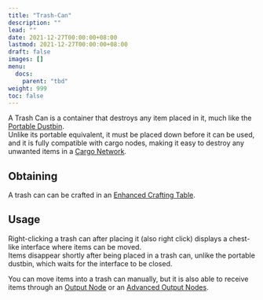 ```yaml
---
title: "Trash-Can"
description: ""
lead: ""
date: 2021-12-27T00:00:00+08:00
lastmod: 2021-12-27T00:00:00+08:00
draft: false
images: []
menu: 
  docs:
    parent: "tbd"
weight: 999
toc: false
---
```


A Trash Can is a container that destroys any item placed in it, much like the [Portable Dustbin](/docs/slimefun/portable-dustbin).  
Unlike its portable equivalent, it must be placed down before it can be used, and it is fully compatible with cargo nodes, making it easy to destroy any unwanted items in a [Cargo Network](/docs/slimefun/cargo-management).

## Obtaining

A trash can can be crafted in an [Enhanced Crafting Table](/docs/slimefun/enhanced-crafting-table).

## Usage

Right-clicking a trash can after placing it (also right click) displays a chest-like interface where items can be moved.  
Items disappear shortly after being placed in a trash can, unlike the portable dustbin, which waits for the interface to be closed.

You can move items into a trash can manually, but it is also able to receive items through an [Output Node](/docs/slimefun/output-node) or an [Advanced Output Nodes](/docs/slimefun/advanced-output-node).
